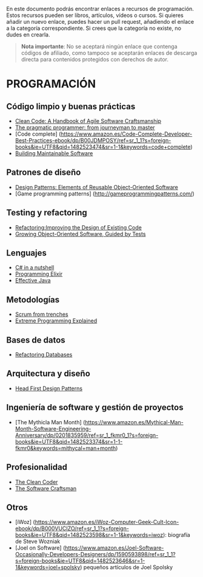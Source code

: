 En este documento podrás encontrar enlaces a recursos de programación. Estos recursos pueden ser libros, artículos, vídeos o cursos. Si quieres añadir un nuevo enlace, puedes hacer un pull request, añadiendo el enlace a la categoría correspondiente. Si crees que la categoría no existe, no dudes en crearla.

> **Nota importante**: No se aceptará ningún enlace que contenga códigos de afiliado, como tampoco se aceptarán enlaces de descarga directa para contenidos protegidos con derechos de autor.



# PROGRAMACIÓN

## Código limpio y buenas prácticas

  - [Clean Code: A Handbook of Agile Software Craftsmanship](https://www.amazon.es/Clean-Code-Handbook-Software-Craftsmanship/dp/0132350882)
  - [The pragmatic programmer: from journeyman to master ](https://www.amazon.es/Pragmatic-programmer-journeyman-Hunt-Andrew/dp/020161622X)
  - [Code complete] (https://www.amazon.es/Code-Complete-Developer-Best-Practices-ebook/dp/B00JDMPOSY/ref=sr_1_1?s=foreign-books&ie=UTF8&qid=1482523474&sr=1-1&keywords=code+complete)
  - [Building Maintainable Software](https://www.amazon.es/Building-Maintainable-Software-Guidelines-Future-Proof/dp/1491954523/ref=sr_1_1)

## Patrones de diseño
  - [Design Patterns: Elements of Reusable Object-Oriented Software](https://www.amazon.es/Design-Patterns-Elements-Reusable-Object-Oriented-ebook/dp/B000SEIBB8/ref=sr_1_1?s=foreign-books&ie=UTF8&qid=1482523855&sr=1-1&keywords=design+patterns)
  - [Game programming patterns] (http://gameprogrammingpatterns.com/)


## Testing y refactoring
  - [Refactoring:Improving the Design of Existing Code](https://www.amazon.es/Refactoring-Improving-Design-Existing-Technology/dp/0201485672)
  - [Growing Object-Oriented Software, Guided by Tests](https://www.amazon.es/Growing-Object-Oriented-Software-Guided-Signature/dp/0321503627/ref=sr_1_1)

## Lenguajes
  - [C# in a nutshell](https://www.amazon.es/C-6-0-Nutshell-Definitive-Reference/dp/1491927062)
  - [Programming Elixir](https://www.amazon.es/Programming-Elixir-1-3-Functional-Concurrent/dp/168050200X)
  - [Effective Java](https://www.amazon.es/Effective-Java-2nd-Programming-Language/dp/0321356683/ref=sr_1_1)

## Metodologías
  - [Scrum from trenches](https://www.amazon.es/Scrum-XP-Trenches-Henrik-Kniberg/dp/1329224272/ref=sr_1_1?s=foreign-books&ie=UTF8&qid=1482523815&sr=1-1&keywords=scrum+from+trenches)
  - [Extreme Programming Explained](https://www.amazon.es/Extreme-Programming-Explained-Embrace-Embracing/dp/0321278658/ref=sr_1_1)

## Bases de datos
  - [Refactoring Databases](https://www.amazon.es/Refactoring-Databases-Evolutionary-Paperback-Signature/dp/0321774515/ref=sr_1_1)

## Arquitectura y diseño
  - [Head First Design Patterns](https://www.amazon.es/Head-First-Design-Patterns-Freeman/dp/0596007124)

## Ingeniería de software y gestión de proyectos
  - [The Mythicla Man Month] (https://www.amazon.es/Mythical-Man-Month-Software-Engineering-Anniversary/dp/0201835959/ref=sr_1_fkmr0_1?s=foreign-books&ie=UTF8&qid=1482523374&sr=1-1-fkmr0&keywords=mithycal+man+month)

## Profesionalidad
  - [The Clean Coder](https://www.amazon.es/Clean-Coder-Conduct-Professional-Programmers/dp/0137081073/ref=sr_1_1)
  - [The Software Craftsman](https://www.amazon.es/Software-Craftsman-Professionalism-Pragmatism-Robert/dp/0134052501/ref=sr_1_1)

## Otros
   - [iWoz] (https://www.amazon.es/iWoz-Computer-Geek-Cult-Icon-ebook/dp/B000VUCIZO/ref=sr_1_1?s=foreign-books&ie=UTF8&qid=1482523598&sr=1-1&keywords=iwoz): biografía de Steve Wozniak
   - [Joel on Software] (https://www.amazon.es/Joel-Software-Occasionally-Developers-Designers/dp/1590593898/ref=sr_1_1?s=foreign-books&ie=UTF8&qid=1482523646&sr=1-1&keywords=joel+spolsky) pequeños artículos de Joel Spolsky
